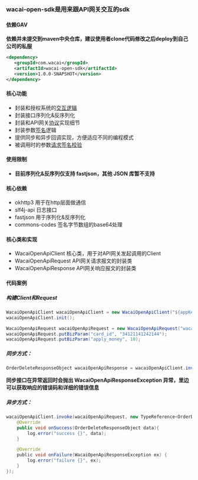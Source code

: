 ### wacai-open-sdk是用来跟API网关交互的sdk

#### 依赖GAV
**依赖并未提交到maven中央仓库，建议使用者clone代码修改之后deploy到自己公司的私服**
```xml
<dependency>
   <groupId>com.wacai</groupId>
   <artifactId>wacai-open-sdk</artifactId>
   <version>1.0.0-SNAPSHOT</version>
</dependency>
```
#### 核心功能
- 封装和授权系统的[交互逻辑](doc/api_auth.md)
- 封装接口序列化&反序列化
- 封装和API网关[协议](doc/api_entry.md)实现细节
- 封装参数[签名](doc/api_sign.md)逻辑
- 提供同步和异步回调实现，方便适应不同的编程模式
- 被调用时的参数[请求签名校验](doc/request_sign.md)

#### **使用限制**
- **目前序列化&反序列仅支持 fastjson，其他 JSON 库暂不支持**

#### 核心依赖
- okhttp3 用于在http层面做通信
- slf4j-api 日志接口
- fastjson 用于序列化&反序列化
- commons-codes 签名字节数组的base64处理

#### 核心类和实现
- WacaiOpenApiClient 核心类，用于对API网关发起调用的Client
- WacaiOpenApiRequest API网关请求报文的封装类
- WacaiOpenApiResponse API网关响应报文的封装类

#### 代码案例

##### 构建Client和Request
```java
WacaiOpenApiClient wacaiOpenApiClient = new WacaiOpenApiClient("${appKey}", "${appSecret}");
wacaiOpenApiClient.init();

WacaiOpenApiRequest wacaiOpenApiRequest = new WacaiOpenApiRequest("wacai.order.delete", "v2");
wacaiOpenApiRequest.putBizParam("card_id", "34121141242144");
wacaiOpenApiRequest.putBizParam("apply_money", 10);
```

##### 同步方式：
```java
OrderDeleteResponseObject wacaiOpenApiResponse = wacaiOpenApiClient.invoke(wacaiOpenApiRequest, new TypeReference<OrderDeleteResponseObject>() {});
```
**同步接口在异常返回时会抛出 WacaiOpenApiResponseException 异常，里边可以获取响应的错误码和详细的错误信息**

##### 异步方式：
```java
wacaiOpenApiClient.invoke(wacaiOpenApiRequest, new TypeReference<OrderDeleteResponseObject>() {}, new WacaiOpenApiResponseCallback<OrderDeleteResponseObject>() {
    @Override
    public void onSuccess(OrderDeleteResponseObject data){
        log.error("success {}", data);
    }

    @Override
    public void onFailure(WacaiOpenApiResponseException ex) {
        log.error("failure {}", ex);
    }
});
```
